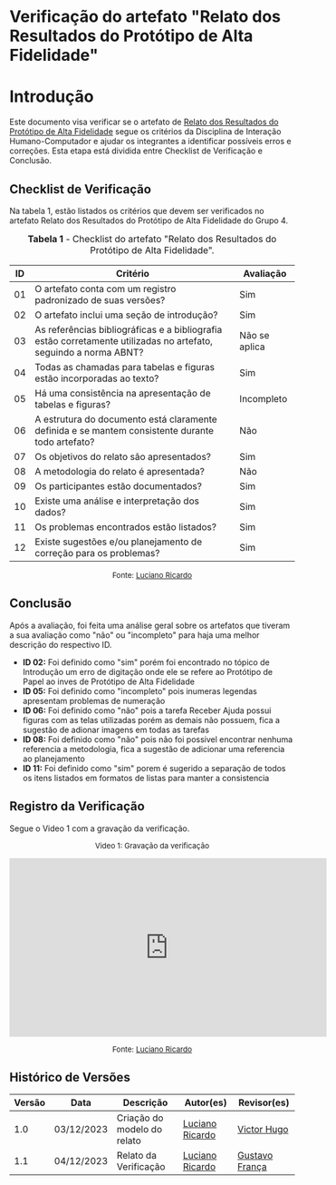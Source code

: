 # Verificação do artefato "Relato dos Resultados do Protótipo de Alta Fidelidade"

# Introdução

Este documento visa verificar se o artefato de [Relato dos Resultados do Protótipo de Alta Fidelidade](https://interacao-humano-computador.github.io/2023.2-Dominio-Publico/design_avalaiacao_desenvolvimento/nivel3/prototipo_alta_fidelidade/relato_resultados/) segue os critérios da Disciplina de Interação Humano-Computador e ajudar os integrantes a identificar possíveis erros e correções. Esta etapa está dividida entre Checklist de Verificação e Conclusão.


## Checklist de Verificação

Na tabela 1, estão listados os critérios que devem ser verificados no artefato Relato dos Resultados do Protótipo de Alta Fidelidade do Grupo 4.

<font size="3"><p style="text-align: center"><b>Tabela 1</b> - Checklist do artefato "Relato dos Resultados do Protótipo de Alta Fidelidade". </p></font>

| ID  | Critério                                                                                                         | Avaliação     |
| --- | ---------------------------------------------------------------------------------------------------------------- | ------------- |
| 01  | O artefato conta com um registro padronizado de suas versões?                                                    | Sim           |
| 02  | O artefato inclui uma seção de introdução?                                                                       | Sim           |
| 03  | As referências bibliográficas e a bibliografia estão corretamente utilizadas no artefato, seguindo a norma ABNT? | Não se aplica |
| 04  | Todas as chamadas para tabelas e figuras estão incorporadas ao texto?                                            | Sim           |
| 05  | Há uma consistência na apresentação de tabelas e figuras?                                                        | Incompleto    |
| 06  | A estrutura do documento está claramente definida e se mantem consistente durante todo artefato?                 | Não           |
| 07  | Os objetivos do relato são apresentados?                                                                         | Sim           |
| 08  | A metodologia do relato é apresentada?                                                                           | Não           |
| 09  | Os participantes estão documentados?                                                                             | Sim           |
| 10  | Existe uma análise e interpretação dos dados?                                                                    | Sim           |
| 11  | Os problemas encontrados estão listados?                                                                         | Sim           |
| 12  | Existe sugestões e/ou planejamento de correção para os problemas?                                                | Sim           |

<font size="2"><p style="text-align: center">Fonte:  [Luciano Ricardo](https://github.com/l-ricardo)</p></font>

## Conclusão

Após a avaliação, foi feita uma análise geral sobre os artefatos que tiveram a sua avaliação como "não" ou "incompleto" para haja uma melhor descrição do respectivo ID.

- **ID 02:** Foi definido como "sim" porém foi encontrado no tópico de Introdução um erro de digitação onde ele se refere ao Protótipo de Papel ao inves de Protótipo de Alta Fidelidade
- **ID 05:** Foi definido como "incompleto" pois inumeras legendas apresentam problemas de numeração
- **ID 06:** Foi definido como "não" pois a tarefa Receber Ajuda possui figuras com as telas utilizadas porém as demais não possuem, fica a sugestão de adionar imagens em todas as tarefas
- **ID 08:** Foi definido como "não" pois não foi possivel encontrar nenhuma referencia a metodologia, fica a sugestão de adicionar uma referencia ao planejamento  
- **ID 11:** Foi definido como "sim" porem é sugerido a separação de todos os itens listados em formatos de listas para manter a consistencia 


## Registro da Verificação

Segue o Video 1 com a gravação da verificação.

<center>

<font size="2"><p style="text-align: center">Video 1: Gravação da verificação</p></font>

<iframe width="560" height="315" src="https://www.youtube.com/embed/XstVu3tEnco?si=V2R7As_mHO8HJP_1" title="YouTube video player" frameborder="0" allow="accelerometer; autoplay; clipboard-write; encrypted-media; gyroscope; picture-in-picture; web-share" allowfullscreen></iframe>

<font size="2"><p style="text-align: center">Fonte:  [Luciano Ricardo](https://github.com/l-ricardo)</p></font>

</center>


## Histórico de Versões

| Versão | Data       | Descrição                   | Autor(es)                                       | Revisor(es)                                     |
| ------ | ---------- | --------------------------- | ----------------------------------------------- | ----------------------------------------------- |
| 1.0    | 03/12/2023 | Criação do modelo do relato | [Luciano Ricardo](https://github.com/l-ricardo) | [Victor Hugo](https://github.com/ViictorHugoo)  |
| 1.1    | 04/12/2023 | Relato da Verificação       | [Luciano Ricardo](https://github.com/l-ricardo) | [Gustavo França](https://github.com/gustavofbs) |

